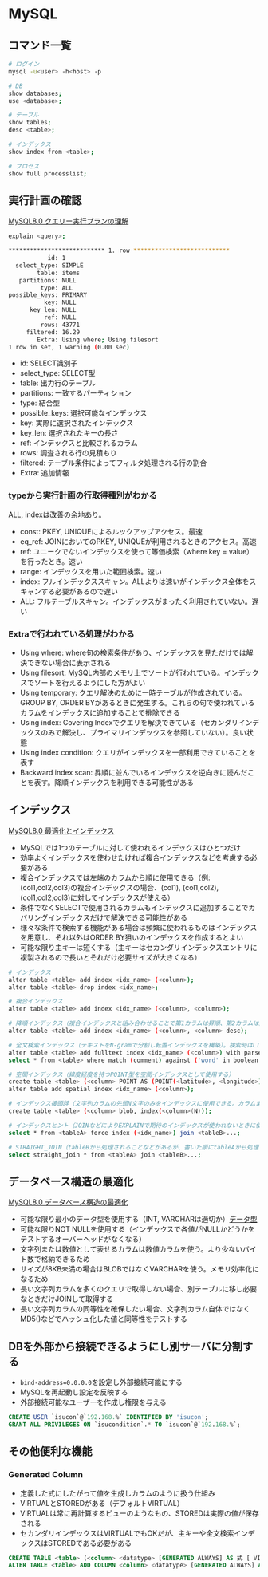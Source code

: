 # MySQL

## コマンド一覧

```sh
# ログイン
mysql -u<user> -h<host> -p

# DB
show databases;
use <database>;

# テーブル
show tables;
desc <table>;

# インデックス
show index from <table>;

# プロセス
show full processlist;
```

## 実行計画の確認

[MySQL8.0 クエリー実行プランの理解](https://dev.mysql.com/doc/refman/8.0/ja/execution-plan-information.html)

```sh
explain <query>;

*************************** 1. row ***************************
           id: 1
  select_type: SIMPLE
        table: items
   partitions: NULL
         type: ALL
possible_keys: PRIMARY
          key: NULL
      key_len: NULL
          ref: NULL
         rows: 43771
     filtered: 16.29
        Extra: Using where; Using filesort
1 row in set, 1 warning (0.00 sec)
```

- id: SELECT識別子
- select_type: SELECT型
- table: 出力行のテーブル
- partitions: 一致するパーティション
- type: 結合型
- possible_keys: 選択可能なインデックス
- key: 実際に選択されたインデックス
- key_len: 選択されたキーの長さ
- ref: インデックスと比較されるカラム
- rows: 調査される行の見積もり
- filtered: テーブル条件によってフィルタ処理される行の割合
- Extra: 追加情報

### typeから実行計画の行取得種別がわかる

ALL, indexは改善の余地あり。

- const: PKEY, UNIQUEによるルックアップアクセス。最速
- eq_ref: JOINにおいてのPKEY, UNIQUEが利用されるときのアクセス。高速
- ref: ユニークでないインデックスを使って等価検索（where key = value）を行ったとき。速い
- range: インデックスを用いた範囲検索。速い
- index: フルインデックススキャン。ALLよりは速いがインデックス全体をスキャンする必要があるので遅い
- ALL: フルテーブルスキャン。インデックスがまったく利用されていない。遅い

### Extraで行われている処理がわかる

- Using where: where句の検索条件があり、インデックスを見ただけでは解決できない場合に表示される
- Using filesort: MySQL内部のメモリ上でソートが行われている。インデックスでソートを行えるようにした方がよい
- Using temporary: クエリ解決のために一時テーブルが作成されている。GROUP BY, ORDER BYがあるときに発生する。これらの句で使われているカラムをインデックスに追加することで排除できる
- Using index: Covering Indexでクエリを解決できている（セカンダリインデックスのみで解決し、プライマリインデックスを参照していない）。良い状態
- Using index condition: クエリがインデックスを一部利用できていることを表す
- Backward index scan: 昇順に並んでいるインデックスを逆向きに読んだことを表す。降順インデックスを利用できる可能性がある

## インデックス

[MySQL8.0 最適化とインデックス](https://dev.mysql.com/doc/refman/8.0/ja/optimization-indexes.html)

- MySQLでは1つのテーブルに対して使われるインデックスはひとつだけ
- 効率よくインデックスを使わせたければ複合インデックスなどを考慮する必要がある
- 複合インデックスでは左端のカラムから順に使用できる（例: (col1,col2,col3)の複合インデックスの場合、(col1), (col1,col2), (col1,col2,col3)に対してインデックスが使える）
- 条件でなくSELECTで使用されるカラムもインデックスに追加することでカバリングインデックスだけで解決できる可能性がある
- 様々な条件で検索する機能がある場合は頻繁に使われるものはインデックスを用意し、それ以外はORDER BY狙いのインデックスを作成するとよい
- 可能な限り主キーは短くする（主キーはセカンダリインデックスエントリに複製されるので長いとそれだけ必要サイズが大きくなる）

```sh
# インデックス
alter table <table> add index <idx_name> (<column>);
alter table <table> drop index <idx_name>;

# 複合インデックス
alter table <table> add index <idx_name> (<column>, <column>);

# 降順インデックス（複合インデックスと組み合わせることで第1カラムは昇順、第2カラムは降順ソートのときなどにより効果が高い）
alter table <table> add index <idx_name> (<column>, <column> desc);

# 全文検索インデックス（テキストをN-gramで分割し転置インデックスを構築）。検索時はLIKEではなくMATCHを使う
alter table <table> add fulltext index <idx_name> (<column>) with parser ngram;
select * from <table> where match (comment) against ('word' in boolean mode);

# 空間インデックス（緯度経度を持つPOINT型を空間インデックスとして使用する）
create table <table> (<column> POINT AS (POINT(<latitude>, <longitude>)) STORED NOT NULL)
alter table add spatial index <idx_name> (<column>);

# インデックス接頭辞（文字列カラムの先頭N文字のみをインデックスに使用できる。カラムまるごとインデックスにするより効率的）
create table <table> (<column> blob, index(<column>(N)));

# インデックスヒント（JOINなどによりEXPLAINで期待のインデックスが使われないときに使用する）
select * from <tableA> force index (<idx_name>) join <tableB>...;

# STRAIGHT_JOIN（tableBから処理されることなどがあるが、書いた順にtableAから処理してくれるようになる）
select straight_join * from <tableA> join <tableB>...;
```

## データベース構造の最適化

[MySQL8.0 データベース構造の最適化](https://dev.mysql.com/doc/refman/8.0/ja/optimizing-database-structure.html)

- 可能な限り最小のデータ型を使用する（INT, VARCHARは適切か）[データ型](https://dev.mysql.com/doc/refman/8.0/ja/data-types.html)
- 可能な限りNOT NULLを使用する（インデックスで各値がNULLかどうかをテストするオーバーヘッドがなくなる）
- 文字列または数値として表せるカラムは数値カラムを使う。より少ないバイト数で格納できるため
- サイズが8KB未満の場合はBLOBではなくVARCHARを使う。メモリ効率化になるため
- 長い文字列カラムを多くのクエリで取得しない場合、別テーブルに移し必要なときだけJOINして取得する
- 長い文字列カラムの同等性を確保したい場合、文字列カラム自体ではなくMD5()などでハッシュ化した値と同等性をテストする

## DBを外部から接続できるようにし別サーバに分割する

- `bind-address=0.0.0.0`を設定し外部接続可能にする
- MySQLを再起動し設定を反映する
- 外部接続可能なユーザーを作成し権限を与える

```sql
CREATE USER `isucon`@`192.168.%` IDENTIFIED BY 'isucon';
GRANT ALL PRIVILEGES ON `isucondition`.* TO `isucon`@`192.168.%`;
```

## その他便利な機能

### Generated Column

- 定義した式にしたがって値を生成しカラムのように扱う仕組み
- VIRTUALとSTOREDがある（デフォルトVIRTUAL）
- VIRTUALは常に再計算するビューのようなもの、STOREDは実際の値が保存される
- セカンダリインデックスはVIRTUALでもOKだが、主キーや全文検索インデックスはSTOREDである必要がある

```sql
CREATE TABLE <table> (<column> <datatype> [GENERATED ALWAYS] AS 式 [ VIRTUAL | STORED ]) 
ALTER TABLE <table> ADD COLUMN <column> <datatype> [GENERATED ALWAYS] AS 式 [ VIRTUAL | STORED ]
```